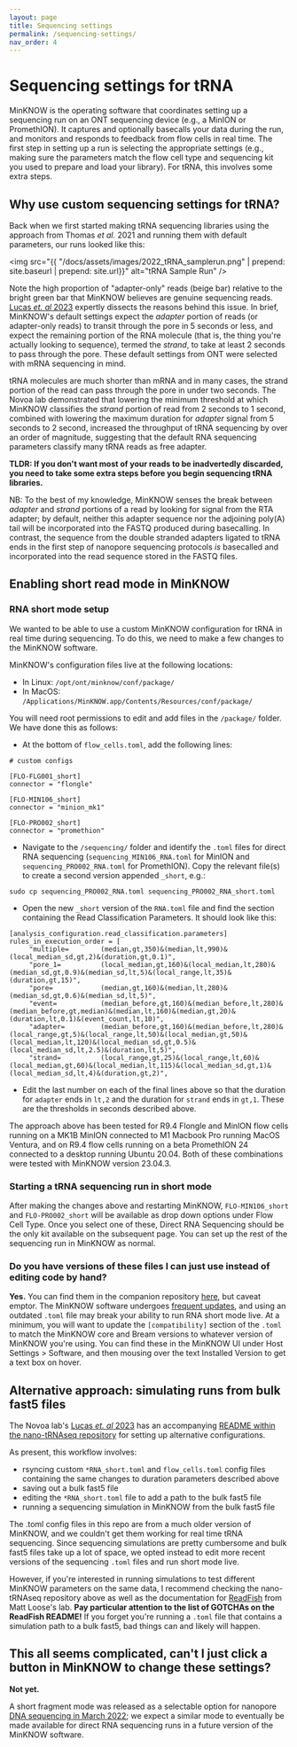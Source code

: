 ```yaml
---
layout: page
title: Sequencing settings
permalink: /sequencing-settings/
nav_order: 4
---
```

# Sequencing settings for tRNA
MinKNOW is the operating software that coordinates setting up a sequencing run on an ONT sequencing device (e.g., a MinION or PromethION). It captures and optionally basecalls your data during the run, and monitors and responds to feedback from flow cells in real time. The first step in setting up a run is selecting the appropriate settings (e.g., making sure the parameters match the flow cell type and sequencing kit you used to prepare and load your library). For tRNA, this involves some extra steps.

## Why use custom sequencing settings for tRNA?
Back when we first started making tRNA sequencing libraries using the approach from Thomas _et al._ 2021 and running them with default parameters, our runs looked like this:

<img src="{{ "/docs/assets/images/2022_tRNA_samplerun.png" | prepend: site.baseurl | prepend: site.url}}" alt="tRNA Sample Run" />

Note the high proportion of "adapter-only" reads (beige bar) relative to the bright green bar that MinKNOW believes are genuine sequencing reads. [Lucas _et. al_ 2023](https://pubmed.ncbi.nlm.nih.gov/37024678/) expertly dissects the reasons behind this issue. In brief, MinKNOW's default settings expect the _adapter_ portion of reads (or adapter-only reads) to transit through the pore in 5 seconds or less, and expect the remaining portion of the RNA molecule (that is, the thing you're actually looking to sequence), termed the _strand_, to take at least 2 seconds to pass through the pore.  These default settings from ONT were selected with mRNA sequencing in mind. 

tRNA molecules are much shorter than mRNA and in many cases, the strand portion of the read can pass through the pore in under two seconds. The Novoa lab demonstrated that lowering the minimum threshold at which MinKNOW classifies the _strand_ portion of read from 2 seconds to 1 second, combined with lowering the maximum duration for _adapter_ signal from 5 seconds to 2 second, increased the throughput of tRNA sequencing by over an order of magnitude, suggesting that the default RNA sequencing parameters classify many tRNA reads as free adapter.

**TLDR: If you don't want most of your reads to be inadvertedly discarded, you need to take some extra steps **before** you begin sequencing tRNA libraries.**

NB: To the best of my knowledge, MinKNOW senses the break between _adapter_ and _strand_ portions of a read by looking for signal from the RTA adapter; by default, neither this adapter sequence nor the adjoining poly(A) tail will be incorporated into the FASTQ produced during basecalling. In contrast, the sequence from the double stranded adapters ligated to tRNA ends in the first step of nanopore sequencing protocols _is_ basecalled and incorporated into the read sequence stored in the FASTQ files.

## Enabling short read mode in MinKNOW
### RNA short mode setup
We wanted to be able to use a custom MinKNOW configuration for tRNA in real time during sequencing. To do this, we need to make a few changes to the MinKNOW software.

MinKNOW's configuration files live at the following locations:
* In Linux: `/opt/ont/minknow/conf/package/`
* In MacOS: `/Applications/MinKNOW.app/Contents/Resources/conf/package/`

You will need root permissions to edit and add files in the `/package/` folder. We have done this as follows:

-  At the bottom of `flow_cells.toml`, add the following lines:

```
# custom configs

[FLO-FLG001_short]
connector = "flongle"

[FLO-MIN106_short]
connector = "minion_mk1"

[FLO-PRO002_short]
connector = "promethion"
```

- Navigate to the `/sequencing/` folder and identify the `.toml` files for direct RNA sequencing (`sequencing_MIN106_RNA.toml` for MinION and `sequencing_PRO002_RNA.toml` for PromethION). Copy the relevant file(s) to create a second version appended `_short`, e.g.:

```
sudo cp sequencing_PRO002_RNA.toml sequencing_PRO002_RNA_short.toml 
```
- Open the new `_short` version of the `RNA.toml` file and find the section containing the Read Classification Parameters. It should look like this:

```
[analysis_configuration.read_classification.parameters]
rules_in_execution_order = [
     "multiple=        (median,gt,350)&(median,lt,990)&(local_median_sd,gt,2)&(duration,gt,0.1)",
     "pore_1=          (local_median,gt,160)&(local_median,lt,280)&(median_sd,gt,0.9)&(median_sd,lt,5)&(local_range,lt,35)&(duration,gt,15)",
     "pore=            (median,gt,160)&(median,lt,280)&(median_sd,gt,0.6)&(median_sd,lt,5)",
     "event=           (median_before,gt,160)&(median_before,lt,280)&(median_before,gt,median)&(median,lt,160)&(median,gt,20)&(duration,lt,0.1)&(event_count,lt,10)",
     "adapter=         (median_before,gt,160)&(median_before,lt,280)&(local_range,gt,5)&(local_range,lt,50)&(local_median,gt,50)&(local_median,lt,120)&(local_median_sd,gt,0.5)&(local_median_sd,lt,2.5)&(duration,lt,5)",
     "strand=          (local_range,gt,25)&(local_range,lt,60)&(local_median,gt,60)&(local_median,lt,115)&(local_median_sd,gt,1)&(local_median_sd,lt,4)&(duration,gt,2)",
```
- Edit the last number on each of the final lines above so that the duration for `adapter` ends in `lt,2` and the duration for `strand` ends in `gt,1`. These are the thresholds in seconds described above.

The approach above has been tested for R9.4 Flongle and MinION flow cells running on a MK1B MinION connected to M1 Macbook Pro running MacOS Ventura, and on R9.4 flow cells running on a beta PromethION 24 connected to a desktop running Ubuntu 20.04. Both of these combinations were tested with MinKNOW version 23.04.3.

### Starting a tRNA sequencing run in short mode
After making the changes above and restarting MinKNOW, `FLO-MIN106_short` and `FLO-PRO002_short` will be available as drop down options under Flow Cell Type. Once you select one of these, Direct RNA Sequencing should be the only kit available on the subsequent page. You can set up the rest of the sequencing run in MinKNOW as normal.

### Do you have versions of these files I can just use instead of editing code by hand?
**Yes.** You can find them in the companion repository [here](https://github.com/lkwhite/tRNAseq/conf), but caveat emptor. The MinKNOW software undergoes [frequent updates](https://community.nanoporetech.com/downloads), and using an outdated `.toml` file may break your ability to run RNA short mode live. At a minimum, you will want to update the `[compatibility]` section of the `.toml` to match the MinKNOW core and Bream versions to whatever version of MinKNOW you're using. You can find these in the MinKNOW UI under Host Settings > Software, and then mousing over the text Installed Version to get a text box on hover.

## Alternative approach: simulating runs from bulk fast5 files
The Novoa lab's [Lucas _et. al_ 2023](https://pubmed.ncbi.nlm.nih.gov/37024678/) has an accompanying [README within the nano-tRNAseq repository](https://github.com/novoalab/Nano-tRNAseq/tree/main/conf) for setting up alternative configurations.

As present, this workflow involves:
* rsyncing custom `*RNA_short.toml` and `flow_cells.toml` config files containing the same changes to duration parameters described above
* saving out a bulk fast5 file
* editing the `*RNA_short.toml` file to add a path to the bulk fast5 file
* running a sequencing simulation in MinKNOW from the bulk fast5 file

The .toml config files in this repo are from a much older version of MinKNOW, and we couldn't get them working for real time tRNA sequencing. Since sequencing simulations are pretty cumbersome and bulk fast5 files take up a lot of space, we opted instead to edit more recent versions of the sequencing `.toml` files and run short mode live.

However, if you're interested in running simulations to test different MinKNOW parameters on the same data, I recommend checking the nano-tRNAseq repository above as well as the documentation for [ReadFish](https://github.com/LooseLab/readfish) from Matt Loose's lab. **Pay particular attention to the list of GOTCHAs on the ReadFish README!** If you forget you're running a `.toml` file that contains a simulation path to a bulk fast5, bad things can and likely will happen.

## This all seems complicated, can't I just click a button in MinKNOW to change these settings?
  **Not yet.**
  
  A short fragment mode was released as a selectable option for nanopore [DNA sequencing in March 2022](https://nanoporetech.com/applications/techniques/short-fragment-mode); we expect a similar mode to eventually be made available for direct RNA sequencing runs in a future version of the MinKNOW software.